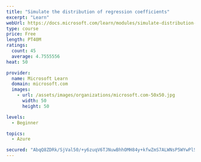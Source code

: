 ```yaml
---
title: "Simulate the distribution of regression coefficients"
excerpt: "Learn"
webUrl: https://docs.microsoft.com/learn/modules/simulate-distribution-regression-coefficients/simulate-distribution-regression-coefficients/
type: course
price: Free
length: PT40M
ratings:
  count: 45
  average: 4.7555556
heat: 50

provider:
  name: Microsoft Learn
  domain: microsoft.com
  images:
    - url: /assets/images/organizations/microsoft.com-50x50.jpg
      width: 50
      height: 50

levels:
  - Beginner

topics:
  - Azure

secured: "AbqQ8ZDRk/SjVal50/+y6zuqV6TJNuwBhhOMH84y+kfwZmS7ALWNsP5WYwPlSTg+j5DJHAvGO1dP8iehXqruQNc5tg0WvftjDx3/dWlSUPt0Vv19pL19gIzrFKwLecsKzzV6m5jfw+R9RPT5QKQ2pJK5vT/DensLtn4O97lf3gPBCEtFo1b4x9kHuTgp52+/sOdINKnKMPQFe8vRHZBYLtqii93B1JAFKkf85FD0lmPirsSYbPuOSf3X18bXAeZabokykBUNWtweu2TGZSP5M+ipwjVjdk42MDIjHefoBlkOoatJC2q9NHzjfo0j6ibRBrVktogoWp4g0uL+/wu5uim8mf6dfnsDXSR3MQ85S4jzvf/4YvTtmCd3CkbmMKctbhLya+Wr0xAI6m8lAF79Pc2mrUjKLI7AFLh/G2j27Mc=;7CLF0A99u539pw7PF3PZ5Q=="
---
```



